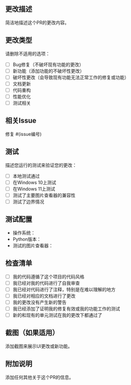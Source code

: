 ## 更改描述

简洁地描述这个PR的更改内容。

## 更改类型

请删除不适用的选项：

- [ ] Bug修复（不破坏现有功能的更改）
- [ ] 新功能（添加功能的不破坏性更改）
- [ ] 破坏性更改（会导致现有功能无法正常工作的修复或功能）
- [ ] 文档更新
- [ ] 代码重构
- [ ] 性能优化
- [ ] 测试相关

## 相关Issue

修复 #(issue编号)

## 测试

描述您运行的测试来验证您的更改：

- [ ] 本地测试通过
- [ ] 在Windows 10上测试
- [ ] 在Windows 11上测试
- [ ] 测试了主要图片查看器的兼容性
- [ ] 测试了边界情况

## 测试配置

- 操作系统：
- Python版本：
- 测试的图片查看器：

## 检查清单

- [ ] 我的代码遵循了这个项目的代码风格
- [ ] 我已经对我的代码进行了自我审查
- [ ] 我已经对代码进行了注释，特别是在难以理解的地方
- [ ] 我已经对相应的文档进行了更改
- [ ] 我的更改没有产生新的警告
- [ ] 我已经添加了证明我的修复有效或我的功能工作的测试
- [ ] 新的和现有的单元测试在我的更改下都通过了

## 截图（如果适用）

添加截图来展示UI更改或新功能。

## 附加说明

添加任何其他关于这个PR的信息。